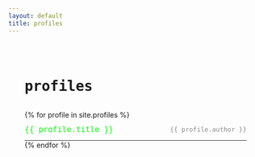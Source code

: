 ```yaml
---
layout: default
title: profiles
---
```


<div class="profiles-container">
  <h1>profiles</h1>
  <div class="profiles-list">
    {% for profile in site.profiles %}
    <div class="profile-item">
      <a href="{{ profile.url }}" class="profile-title">{{ profile.title }}</a>
      <span class="profile-author">{{ profile.author }}</span>
    </div>
    {% endfor %}
  </div>
</div>

<style>
.profiles-container {
  max-width: 800px;
  margin: 0 auto;
  padding: 2rem;
}

.profiles-list {
  margin-top: 2rem;
}

.profile-item {
  display: flex;
  justify-content: space-between;
  align-items: center;
  padding: 0.75rem 0;
  border-bottom: 1px solid #333;
}

.profile-title {
  color: #00ff00;
  text-decoration: none;
  font-family: monospace;
  font-size: 1.1em;
}

.profile-title:hover {
  text-decoration: underline;
}

.profile-author {
  color: #888;
  font-family: monospace;
  font-size: 0.9em;
}

h1 {
  margin-bottom: 2rem;
  font-family: monospace;
}
</style> 